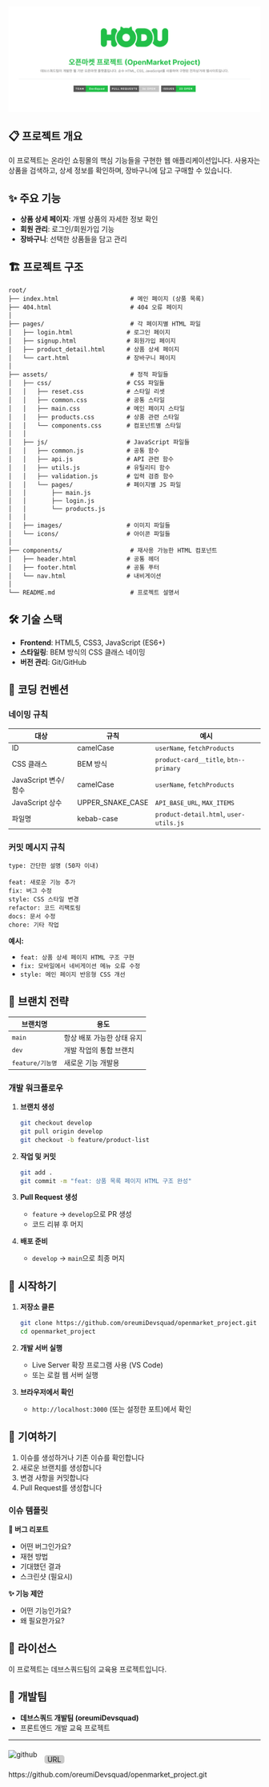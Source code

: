 

<img src="./assets/images/title.png">

## 📋 프로젝트 개요

이 프로젝트는 온라인 쇼핑몰의 핵심 기능들을 구현한 웹 애플리케이션입니다. 사용자는 상품을 검색하고, 상세 정보를 확인하며, 장바구니에 담고 구매할 수 있습니다.

## ✨ 주요 기능

- **상품 상세 페이지**: 개별 상품의 자세한 정보 확인
- **회원 관리**: 로그인/회원가입 기능
- **장바구니**: 선택한 상품들을 담고 관리

## 🏗️ 프로젝트 구조

```
root/
├── index.html                    # 메인 페이지 (상품 목록)
├── 404.html                      # 404 오류 페이지
│
├── pages/                        # 각 페이지별 HTML 파일
│   ├── login.html               # 로그인 페이지
│   ├── signup.html              # 회원가입 페이지
│   ├── product_detail.html      # 상품 상세 페이지
│   └── cart.html                # 장바구니 페이지
│
├── assets/                       # 정적 파일들
│   ├── css/                     # CSS 파일들
│   │   ├── reset.css            # 스타일 리셋
│   │   ├── common.css           # 공통 스타일
│   │   ├── main.css             # 메인 페이지 스타일
│   │   ├── products.css         # 상품 관련 스타일
│   │   └── components.css       # 컴포넌트별 스타일
│   │
│   ├── js/                      # JavaScript 파일들
│   │   ├── common.js            # 공통 함수
│   │   ├── api.js               # API 관련 함수
│   │   ├── utils.js             # 유틸리티 함수
│   │   ├── validation.js        # 입력 검증 함수
│   │   └── pages/               # 페이지별 JS 파일
│   │       ├── main.js
│   │       ├── login.js
│   │       └── products.js
│   │
│   ├── images/                  # 이미지 파일들
│   └── icons/                   # 아이콘 파일들
│
├── components/                   # 재사용 가능한 HTML 컴포넌트
│   ├── header.html              # 공통 헤더
│   ├── footer.html              # 공통 푸터
│   └── nav.html                 # 내비게이션
│
└── README.md                     # 프로젝트 설명서
```

## 🛠️ 기술 스택

- **Frontend**: HTML5, CSS3, JavaScript (ES6+)
- **스타일링**: BEM 방식의 CSS 클래스 네이밍
- **버전 관리**: Git/GitHub

## 📐 코딩 컨벤션

### 네이밍 규칙

| 대상                 | 규칙             | 예시                                   |
| -------------------- | ---------------- | -------------------------------------- |
| ID                   | camelCase        | `userName`, `fetchProducts`            |
| CSS 클래스           | BEM 방식         | `product-card__title`, `btn--primary`  |
| JavaScript 변수/함수 | camelCase        | `userName`, `fetchProducts`            |
| JavaScript 상수      | UPPER_SNAKE_CASE | `API_BASE_URL`, `MAX_ITEMS`            |
| 파일명               | kebab-case       | `product-detail.html`, `user-utils.js` |

### 커밋 메시지 규칙

```
type: 간단한 설명 (50자 이내)

feat: 새로운 기능 추가
fix: 버그 수정
style: CSS 스타일 변경
refactor: 코드 리팩토링
docs: 문서 수정
chore: 기타 작업
```

**예시:**

- `feat: 상품 상세 페이지 HTML 구조 구현`
- `fix: 모바일에서 네비게이션 메뉴 오류 수정`
- `style: 메인 페이지 반응형 CSS 개선`

## 🌿 브랜치 전략

| 브랜치명         | 용도                       |
| ---------------- | -------------------------- |
| `main`           | 항상 배포 가능한 상태 유지 |
| `dev`            | 개발 작업의 통합 브랜치    |
| `feature/기능명` | 새로운 기능 개발용         |

### 개발 워크플로우

1. **브랜치 생성**

    ```bash
    git checkout develop
    git pull origin develop
    git checkout -b feature/product-list
    ```

2. **작업 및 커밋**

    ```bash
    git add .
    git commit -m "feat: 상품 목록 페이지 HTML 구조 완성"
    ```

3. **Pull Request 생성**
    - `feature` → `develop`으로 PR 생성
    - 코드 리뷰 후 머지

4. **배포 준비**
    - `develop` → `main`으로 최종 머지

## 🚀 시작하기

1. **저장소 클론**

    ```bash
    git clone https://github.com/oreumiDevsquad/openmarket_project.git
    cd openmarket_project
    ```

2. **개발 서버 실행**
    - Live Server 확장 프로그램 사용 (VS Code)
    - 또는 로컬 웹 서버 실행

3. **브라우저에서 확인**
    - `http://localhost:3000` (또는 설정한 포트)에서 확인

## 🤝 기여하기

1. 이슈를 생성하거나 기존 이슈를 확인합니다
2. 새로운 브랜치를 생성합니다
3. 변경 사항을 커밋합니다
4. Pull Request를 생성합니다

### 이슈 템플릿

**🐞 버그 리포트**

- 어떤 버그인가요?
- 재현 방법
- 기대했던 결과
- 스크린샷 (필요시)

**✨ 기능 제안**

- 어떤 기능인가요?
- 왜 필요한가요?

## 📄 라이선스

이 프로젝트는 데브스쿼드팀의 교육용 프로젝트입니다.

## 👥 개발팀

- **데브스쿼드 개발팀 (oreumiDevsquad)**
- 프론트엔드 개발 교육 프로젝트

---

<div style="margin-top: 20px;">
<img src='https://cdn.jsdelivr.net/npm/simple-icons@3.0.1/icons/github.svg' alt='github' height='40' style="display:inline-block; vertical-align:middle;margin-right:10px;"> <span style="display:inline-block; background-color:rgb(0,0,0,0.2); width:40px; text-align:center; border-radius:5px;">URL</span> https://github.com/oreumiDevsquad/openmarket_project.git
</div>
